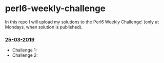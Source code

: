 # perl6-weekly-challenge
In this repo I will upload my solutions to the Perl6 Weekly Challenge! (only at Mondays, when solution is published).

### [25-03-2019](https://perlweeklychallenge.org/blog/a-new-week-a-new-challenge/)
 - Challenge 1:
 - Challenge 2:
